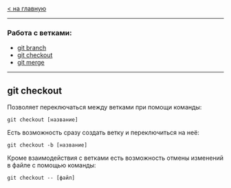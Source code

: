 [< на главную](./readme.md)

---

### Работа с ветками:
- [git branch](./branch.md)
- [git checkout](./checkout.md)
- [git merge](./merge.md)

---

## git checkout

Позволяет переключаться между ветками при помощи команды:

~~~bash=
git checkout [название]
~~~

Есть возможность сразу создать ветку и переключиться на неё:

~~~bash=
git checkout -b [название]
~~~

Кроме взаимодействия с ветками есть возможность отмены изменений в файле с помощью команды:

~~~bash=
git checkout -- [файл]
~~~